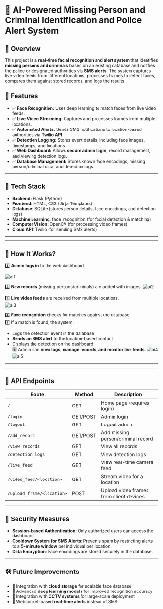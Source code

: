 # **📌 AI-Powered Missing Person and Criminal Identification and Police Alert System**

## **🔹 Overview**
This project is a **real-time facial recognition and alert system** that identifies **missing persons and criminals** based on an existing database and notifies the police or designated authorities via **SMS alerts**. The system captures live video feeds from different locations, processes frames to detect faces, compares them against stored records, and logs the results.

## **🔹 Features**
- ✅ **Face Recognition:** Uses deep learning to match faces from live video feeds.
- ✅ **Live Video Streaming:** Captures and processes frames from multiple locations.
- ✅ **Automated Alerts:** Sends SMS notifications to location-based authorities via **Twilio API**.
- ✅ **Detection Logging:** Stores event details, including face images, timestamps, and locations.
- ✅ **Web Dashboard:** Allows **secure admin login**, record management, and viewing detection logs.
- ✅ **Database Management:** Stores known face encodings, missing person/criminal data, and detection logs.

---

## **🚀 Tech Stack**
- **Backend:** Flask (Python)
- **Frontend:** HTML, CSS (Jinja Templates)
- **Database:** SQLite (stores person details, face encodings, and detection logs)
- **Machine Learning:** face_recognition (for facial detection & matching)
- **Computer Vision:** OpenCV (for processing video frames)
- **Cloud API:** Twilio (for sending SMS alerts)

---




---

## **📌 How It Works?**
1️⃣ **Admin logs in** to the web dashboard.  

![ai1](https://github.com/user-attachments/assets/095d9220-554d-409d-a4bc-53c9397c2a9d)

2️⃣ **New records** (missing persons/criminals) are added with images. 
![ai2](https://github.com/user-attachments/assets/44d164ab-0c13-46e5-b1f9-047668bec2c0)

3️⃣ **Live video feeds** are received from multiple locations.  
![ai3](https://github.com/user-attachments/assets/e8c7761b-26b2-4d79-936b-495ba10cb02e)

4️⃣ **Face recognition** checks for matches against the database.  
5️⃣ If a match is found, the system:
   - Logs the detection event in the database  
   - **Sends an SMS alert** to the location-based contact  
   - Displays the detection on the dashboard  
6️⃣ Admin can **view logs, manage records, and monitor live feeds**.
![ai4](https://github.com/user-attachments/assets/2b94a1f7-5932-4ad8-8dbc-b8f74610493a) ![ai5](https://github.com/user-attachments/assets/aff5a715-1a8d-4b42-aa71-978bf2631b64)



---



---

## **📌 API Endpoints**
| Route               | Method | Description |
|---------------------|--------|-------------|
| `/`                | GET    | Home page (requires login) |
| `/login`           | GET/POST | Admin login |
| `/logout`          | GET    | Logout admin |
| `/add_record`      | GET/POST | Add missing person/criminal record |
| `/view_records`    | GET    | View all records |
| `/detection_logs`  | GET    | View detection logs |
| `/live_feed`       | GET    | View real-time camera feed |
| `/video_feed/<location>` | GET | Stream video for a location |
| `/upload_frame/<location>` | POST | Upload video frames from client devices |

---

## **🔐 Security Measures**
- **Session-based Authentication**: Only authorized users can access the dashboard.  
- **Cooldown System for SMS Alerts**: Prevents spam by restricting alerts to a **5-minute window** per individual per location.  
- **Data Encryption**: Face encodings are stored securely in the database.  

---

## **🛠 Future Improvements**
- 🔹 Integration with **cloud storage** for scalable face database  
- 🔹 Advanced **deep learning models** for improved recognition accuracy  
- 🔹 Integration with **CCTV systems** for large-scale deployment  
- 🔹 Websocket-based **real-time alerts** instead of SMS  

